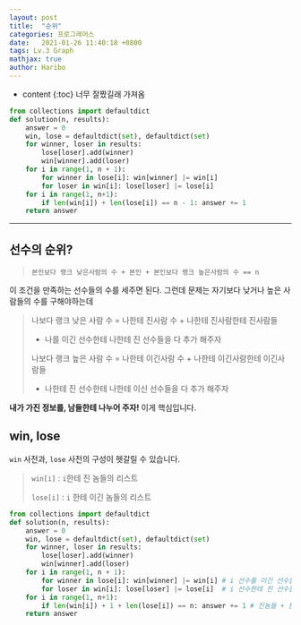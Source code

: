 ```yaml
---
layout: post
title:  "순위"
categories: 프로그래머스
date:   2021-01-26 11:40:18 +0800
tags: Lv.3 Graph
mathjax: true
author: Haribo
---
```


* content
{:toc}
너무 잘짰길래 가져옴

```python
from collections import defaultdict
def solution(n, results):
    answer = 0
    win, lose = defaultdict(set), defaultdict(set)
    for winner, loser in results:
        lose[loser].add(winner)
        win[winner].add(loser)
    for i in range(1, n + 1):
        for winner in lose[i]: win[winner] |= win[i]
        for loser in win[i]: lose[loser] |= lose[i]
    for i in range(1, n+1):
        if len(win[i]) + len(lose[i]) == n - 1: answer += 1
    return answer
```

---









## 선수의 순위?

> `본인보다 랭크 낮은사람의 수 + 본인 + 본인보다 랭크 높은사람의 수 == n`

이 조건을 만족하는 선수들의 수를 세주면 된다. 그런데 문제는 자기보다 낮거나 높은 사람들의  수를 구해야하는데

> 나보다 랭크 낮은 사람 수  = 나한테 진사람 수 + 나한테 진사람한테 진사람들
>
> * 나를 이긴 선수한테 나한테 진 선수들을 다 추가 해주자
>
> 나보다 랭크 높은 사람 수  = 나한테 이긴사람 수 + 나한테 이긴사람한테 이긴사람들
>
> * 나한테 진 선수한테 나한테 이신 선수들을 다 추가 해주자

**내가 가진 정보를, 남들한테 나누어 주자!** 이게 핵심입니다.

## win, lose

`win` 사전과, `lose` 사전의 구성이 헷갈릴 수 있습니다.

> `win[i]` : `i`한테 진 놈들의 리스트
>
> `lose[i]` : `i` 한테 이긴 놈들의 리스트

```python
from collections import defaultdict
def solution(n, results):
    answer = 0
    win, lose = defaultdict(set), defaultdict(set)
    for winner, loser in results:
        lose[loser].add(winner)
        win[winner].add(loser)
    for i in range(1, n + 1):
        for winner in lose[i]: win[winner] |= win[i] # i 선수를 이긴 선수들에게, i 선수한테 진 선수들을 추가
        for loser in win[i]: lose[loser] |= lose[i]  # i 선수한테 진 선수들이게, i 선수를 이긴 선수들을 추가
    for i in range(1, n+1):
        if len(win[i]) + 1 + len(lose[i]) == n: answer += 1 # 진놈들 + 본인 + 이긴놈들 == n ?
    return answer
```

